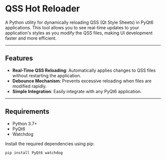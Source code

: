 # QSS Hot Reloader

A Python utility for dynamically reloading QSS (Qt Style Sheets) in PyQt6 applications. This tool allows you to see real-time updates to your application's styles as you modify the QSS files, making UI development faster and more efficient.

---

## Features

- **Real-Time QSS Reloading**: Automatically applies changes to QSS files without restarting the application.
- **Debounce Mechanism**: Prevents excessive reloading when files are modified rapidly.
- **Simple Integration**: Easily integrate with any PyQt6 application.

---

## Requirements

- Python 3.7+
- PyQt6
- Watchdog

Install the required dependencies using pip:

```bash
pip install PyQt6 watchdog
```